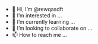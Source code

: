 - 👋 Hi, I’m @rewqasdft
- 👀 I’m interested in ...
- 🌱 I’m currently learning ...
- 💞️ I’m looking to collaborate on ...
- 📫 How to reach me ...

<!---
rewqasdft/rewqasdft is a ✨ special ✨ repository because its `README.md` (this file) appears on your GitHub profile.
You can click the Preview link to take a look at your changes.
--->
